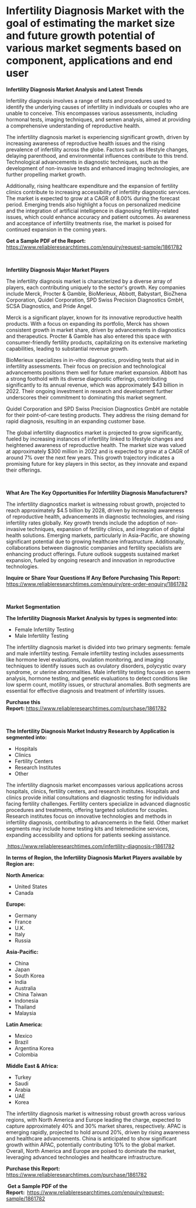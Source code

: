 <p><h1>Infertility Diagnosis Market with the goal of estimating the market size and future growth potential of various market segments based on component, applications and end user</h1></p><p><strong>Infertility Diagnosis Market Analysis and Latest Trends</strong></p>
<p><p>Infertility diagnosis involves a range of tests and procedures used to identify the underlying causes of infertility in individuals or couples who are unable to conceive. This encompasses various assessments, including hormonal tests, imaging techniques, and semen analysis, aimed at providing a comprehensive understanding of reproductive health.</p><p>The infertility diagnosis market is experiencing significant growth, driven by increasing awareness of reproductive health issues and the rising prevalence of infertility across the globe. Factors such as lifestyle changes, delaying parenthood, and environmental influences contribute to this trend. Technological advancements in diagnostic techniques, such as the development of non-invasive tests and enhanced imaging technologies, are further propelling market growth. </p><p>Additionally, rising healthcare expenditure and the expansion of fertility clinics contribute to increasing accessibility of infertility diagnostic services. The market is expected to grow at a CAGR of 8.00% during the forecast period. Emerging trends also highlight a focus on personalized medicine and the integration of artificial intelligence in diagnosing fertility-related issues, which could enhance accuracy and patient outcomes. As awareness and acceptance of infertility treatments rise, the market is poised for continued expansion in the coming years.</p></p>
<p><strong>Get a Sample PDF of the Report:&nbsp;</strong> <a href="https://www.reliableresearchtimes.com/enquiry/request-sample/1861782?utm_campaign=3581&utm_medium=2&utm_source=Github&utm_content=ia&utm_term=12042025&utm_id=infertility-diagnosis">https://www.reliableresearchtimes.com/enquiry/request-sample/1861782</a></p>
<p>&nbsp;</p>
<p><strong>Infertility Diagnosis Major Market Players</strong></p>
<p><p>The infertility diagnosis market is characterized by a diverse array of players, each contributing uniquely to the sector's growth. Key companies include Merck, Procter & Gamble, BioMerieux, Abbott, Babystart, BioZhena Corporation, Quidel Corporation, SPD Swiss Precision Diagnostics GmbH, SCSA Diagnostics, and Pride Angel.</p><p>Merck is a significant player, known for its innovative reproductive health products. With a focus on expanding its portfolio, Merck has shown consistent growth in market share, driven by advancements in diagnostics and therapeutics. Procter & Gamble has also entered this space with consumer-friendly fertility products, capitalizing on its extensive marketing capabilities, leading to substantial revenue growth.</p><p>BioMerieux specializes in in-vitro diagnostics, providing tests that aid in infertility assessments. Their focus on precision and technological advancements positions them well for future market expansion. Abbott has a strong foothold with its diverse diagnostic offerings, contributing significantly to its annual revenue, which was approximately $43 billion in 2022. Their ongoing investment in research and development further underscores their commitment to dominating this market segment.</p><p>Quidel Corporation and SPD Swiss Precision Diagnostics GmbH are notable for their point-of-care testing products. They address the rising demand for rapid diagnosis, resulting in an expanding customer base.</p><p>The global infertility diagnostics market is projected to grow significantly, fueled by increasing instances of infertility linked to lifestyle changes and heightened awareness of reproductive health. The market size was valued at approximately $300 million in 2022 and is expected to grow at a CAGR of around 7% over the next few years. This growth trajectory indicates a promising future for key players in this sector, as they innovate and expand their offerings.</p></p>
<p>&nbsp;</p>
<p><strong>What Are The Key Opportunities For Infertility Diagnosis Manufacturers?</strong></p>
<p><p>The infertility diagnostics market is witnessing robust growth, projected to reach approximately $4.5 billion by 2028, driven by increasing awareness of reproductive health, advancements in diagnostic technologies, and rising infertility rates globally. Key growth trends include the adoption of non-invasive techniques, expansion of fertility clinics, and integration of digital health solutions. Emerging markets, particularly in Asia-Pacific, are showing significant potential due to growing healthcare infrastructure. Additionally, collaborations between diagnostic companies and fertility specialists are enhancing product offerings. Future outlook suggests sustained market expansion, fueled by ongoing research and innovation in reproductive technologies.</p></p>
<p><strong>Inquire or Share Your Questions If Any Before Purchasing This Report:</strong> <a href="https://www.reliableresearchtimes.com/enquiry/pre-order-enquiry/1861782?utm_campaign=3581&utm_medium=2&utm_source=Github&utm_content=ia&utm_term=12042025&utm_id=infertility-diagnosis">https://www.reliableresearchtimes.com/enquiry/pre-order-enquiry/1861782</a></p>
<p>&nbsp;</p>
<p><strong>Market Segmentation</strong></p>
<p><strong>The Infertility Diagnosis Market Analysis by types is segmented into:</strong></p>
<p><ul><li>Female Infertility Testing</li><li>Male Infertility Testing</li></ul></p>
<p><p>The infertility diagnosis market is divided into two primary segments: female and male infertility testing. Female infertility testing includes assessments like hormone level evaluations, ovulation monitoring, and imaging techniques to identify issues such as ovulatory disorders, polycystic ovary syndrome, or uterine abnormalities. Male infertility testing focuses on sperm analysis, hormone testing, and genetic evaluations to detect conditions like low sperm count, motility issues, or structural anomalies. Both segments are essential for effective diagnosis and treatment of infertility issues.</p></p>
<p><strong>Purchase this Report:&nbsp;</strong><a href="https://www.reliableresearchtimes.com/purchase/1861782?utm_campaign=3581&utm_medium=2&utm_source=Github&utm_content=ia&utm_term=12042025&utm_id=infertility-diagnosis">https://www.reliableresearchtimes.com/purchase/1861782</a></p>
<p>&nbsp;</p>
<p><strong>The Infertility Diagnosis Market Industry Research by Application is segmented into:</strong></p>
<p><ul><li>Hospitals</li><li>Clinics</li><li>Fertility Centers</li><li>Research Institutes</li><li>Other</li></ul></p>
<p><p>The infertility diagnosis market encompasses various applications across hospitals, clinics, fertility centers, and research institutes. Hospitals and clinics provide initial consultations and diagnostic testing for individuals facing fertility challenges. Fertility centers specialize in advanced diagnostic procedures and treatments, offering targeted solutions for couples. Research institutes focus on innovative technologies and methods in infertility diagnosis, contributing to advancements in the field. Other market segments may include home testing kits and telemedicine services, expanding accessibility and options for patients seeking assistance.</p></p>
<p><a href="https://www.reliableresearchtimes.com/infertility-diagnosis-r1861782?utm_campaign=3581&utm_medium=2&utm_source=Github&utm_content=ia&utm_term=12042025&utm_id=infertility-diagnosis">&nbsp;https://www.reliableresearchtimes.com/infertility-diagnosis-r1861782</a></p>
<p><strong>In terms of Region, the Infertility Diagnosis Market Players available by Region are:</strong></p>
<p>
    <p> <strong> North America: </strong>
        <ul>
            <li>United States</li>
            <li>Canada</li>
        </ul>
        </p> 
    <p> <strong> Europe: </strong>
        <ul>
            <li>Germany</li>
            <li>France</li>
            <li>U.K.</li>
            <li>Italy</li>
            <li>Russia</li>
        </ul>
        </p> 
    <p> <strong> Asia-Pacific: </strong>
        <ul>
            <li>China</li>
            <li>Japan</li>
            <li>South Korea</li>
            <li>India</li>
            <li>Australia</li>
            <li>China Taiwan</li>
            <li>Indonesia</li>
            <li>Thailand</li>
            <li>Malaysia</li>
        </ul>
        </p> 
    <p> <strong> Latin America: </strong>
        <ul>
            <li>Mexico</li>
            <li>Brazil</li>
            <li>Argentina Korea</li>
            <li>Colombia</li>
        </ul>
        </p> 
    <p> <strong> Middle East & Africa: </strong>
        <ul>
            <li>Turkey</li>
            <li>Saudi</li>
            <li>Arabia</li>
            <li>UAE</li>
            <li>Korea</li>
        </ul>
    </p>
    </p>
<p><p>The infertility diagnosis market is witnessing robust growth across various regions, with North America and Europe leading the charge, expected to capture approximately 40% and 30% market shares, respectively. APAC is emerging rapidly, projected to hold around 20%, driven by rising awareness and healthcare advancements. China is anticipated to show significant growth within APAC, potentially contributing 10% to the global market. Overall, North America and Europe are poised to dominate the market, leveraging advanced technologies and healthcare infrastructure.</p></p>
<p><strong>Purchase this Report: </strong><a href="https://www.reliableresearchtimes.com/purchase/1861782?utm_campaign=3581&utm_medium=2&utm_source=Github&utm_content=ia&utm_term=12042025&utm_id=infertility-diagnosis">https://www.reliableresearchtimes.com/purchase/1861782</a></p>
<p>&nbsp;<strong>Get a Sample PDF of the Report:&nbsp;&nbsp;</strong><a href="https://www.reliableresearchtimes.com/enquiry/request-sample/1861782?utm_campaign=3581&utm_medium=2&utm_source=Github&utm_content=ia&utm_term=12042025&utm_id=infertility-diagnosis">https://www.reliableresearchtimes.com/enquiry/request-sample/1861782</a></p>
<p><strong></strong></p>
<p><p></p><p></p><p></p></p>